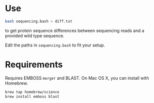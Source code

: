 # Use

```bash 
bash sequencing.bash > diff.txt 
```

to get protein sequence differences between sequencing reads and a provided wild type sequence.

Edit the paths in `sequencing.bash` to fit your setup. 

# Requirements 

Requires EMBOSS `merger` and BLAST. On Mac OS X, you can install with Homebrew.

```bash
brew tap homebrew/science
brew install emboss blast 
```


